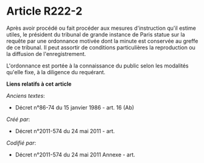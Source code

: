 # Article R222-2

Après avoir procédé ou fait procéder aux mesures d'instruction qu'il estime utiles, le président du tribunal de grande
instance de Paris statue sur la requête par une ordonnance motivée dont la minute est conservée au greffe de ce tribunal. Il
peut assortir de conditions particulières la reproduction ou la diffusion de l'enregistrement.

L'ordonnance est portée à la connaissance du public selon les modalités qu'elle fixe, à la diligence du requérant.

**Liens relatifs à cet article**

_Anciens textes_:

  - Décret n°86-74 du 15 janvier 1986 - art. 16 (Ab)

_Créé par_:

  - Décret n°2011-574 du 24 mai 2011  - art.

_Codifié par_:

  - Décret n°2011-574 du 24 mai 2011 Annexe - art.
